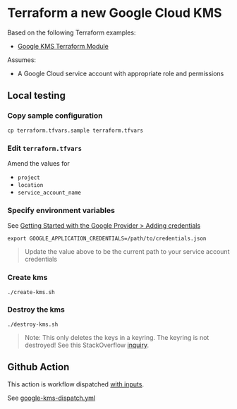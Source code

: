 # Terraform a new Google Cloud KMS

Based on the following Terraform examples:

* [Google KMS Terraform Module](https://registry.terraform.io/modules/terraform-google-modules/kms/google)


Assumes:

* A Google Cloud service account with appropriate role and permissions


## Local testing

### Copy sample configuration

```
cp terraform.tfvars.sample terraform.tfvars
```

### Edit `terraform.tfvars`

Amend the values for

* `project`
* `location`
* `service_account_name`


### Specify environment variables

See [Getting Started with the Google Provider > Adding credentials](https://registry.terraform.io/providers/hashicorp/google/latest/docs/guides/getting_started#adding-credentials)

```
export GOOGLE_APPLICATION_CREDENTIALS=/path/to/credentials.json
```
> Update the value above to be the current path to your service account credentials

### Create kms

```
./create-kms.sh
```

### Destroy the kms

```
./destroy-kms.sh
```
> Note: This only deletes the keys in a keyring.  The keyring is not destroyed! See this StackOverflow [inquiry](https://stackoverflow.com/questions/54440878/editing-or-deleting-a-key-ring-from-the-console).


## Github Action

This action is workflow dispatched [with inputs](https://docs.github.com/en/actions/using-workflows/workflow-syntax-for-github-actions#onworkflow_dispatchinputs).

See [google-kms-dispatch.yml](../../../.github/workflows/google-kms-dispatch.yml)
